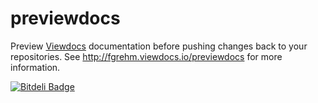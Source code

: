 # previewdocs

Preview [Viewdocs](http://viewdocs.io/) documentation before pushing changes
back to your repositories. See http://fgrehm.viewdocs.io/previewdocs
for more information.


[![Bitdeli Badge](https://d2weczhvl823v0.cloudfront.net/fgrehm/previewdocs/trend.png)](https://bitdeli.com/free "Bitdeli Badge")

